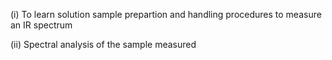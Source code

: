 (i) To learn solution sample prepartion and handling procedures to measure an IR spectrum

(ii) Spectral analysis of the sample measured